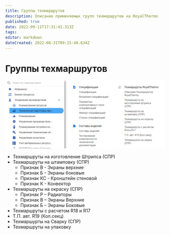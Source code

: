 ```yaml
---
title: Группы техмаршрутов
description: Описание применяемых групп техмаршрутов на RoyalThermo
published: true
date: 2022-09-11T17:31:41.313Z
tags: 
editor: markdown
dateCreated: 2022-08-31T09:15:40.634Z
---
```


# Группы техмаршрутов

![](<../../../assets/image (97).png>)

* Техмаршруты на изготовление Штрипса (СПР)
* Техмаршруты на штамповку (СПР)
  * Признак В - Экраны верхние
  * Признак Б - Экраны боковые
  * Признак КС - Кронштейн стеновой
  * Признак К - Конвектор
* Техмаршруты на окраску (СПР)
  * Признак Р – Радиаторы&#x20;
  * Признак В – Экраны Верхние
  * Признак Б – Экраны Боковые
* Техмаршруты с расчетом R18 и R17
* Т.П. авт. R19 (Кол.секц)
* Техмаршурты на Сварку (СПР)
* Техмаршруты на упаковку
